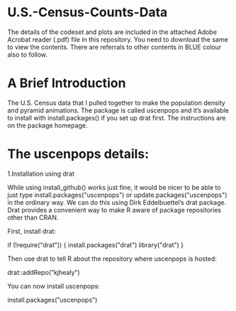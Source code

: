 # U.S.-Census-Counts-Data

The details of the codeset and plots are included in the attached Adobe Acrobat reader (.pdf) file in this repository. 
You need to download the same to view the contents. There are referrals to other contents in BLUE colour also to follow.

A Brief Introduction
=====================

The U.S. Census data that I pulled together to make the population density and pyramid animations. The package is called uscenpops and it’s available to install with install.packages() if you set up drat first. The instructions are on the package homepage.

The uscenpops details:
========================

1.Installation using drat

While using install_github() works just fine, it would be nicer to be able to just type install.packages("uscenpops") or update.packages("uscenpops") in the ordinary way. We can do this using Dirk Eddelbuettel’s drat package. Drat provides a convenient way to make R aware of package repositories other than CRAN.

First, install drat:

if (!require("drat")) {
    install.packages("drat")
    library("drat")
}

Then use drat to tell R about the repository where uscenpops is hosted:

drat::addRepo("kjhealy")

You can now install uscenpops:

install.packages("uscenpops")
